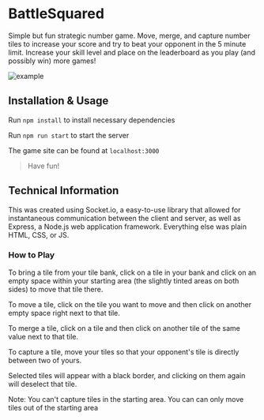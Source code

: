 # BattleSquared
Simple but fun strategic number game. Move, merge, and capture number tiles to increase your score and try to beat your opponent in the 5 minute limit. Increase your skill level and place on the leaderboard as you play (and possibly win) more games!

![example](https://i.ibb.co/tPQhFZMX/image.png)
## Installation & Usage
Run `npm install` to install necessary dependencies

Run `npm run start` to start the server 

The game site can be found at `localhost:3000`
> Have fun!

## Technical Information
This was created using Socket.io, a easy-to-use library that allowed for instantaneous communication between the client and server, as well as Express, a Node.js web application framework. Everything else was plain HTML, CSS, or JS.

### How to Play
To bring a tile from your tile bank, click on a tile in your bank and click on an empty space within your starting area (the slightly tinted areas on both sides) to move that tile there. 

To move a tile, click on the tile you want to move and then click on another empty space right next to that tile.

To merge a tile, click on a tile and then click on another tile of the same value next to that tile.

To capture a tile, move your tiles so that your opponent's tile is directly between two of yours. 

Selected tiles will appear with a black border, and clicking on them again will deselect that tile.

Note: You can't capture tiles in the starting area. You can can only move tiles out of the starting area


